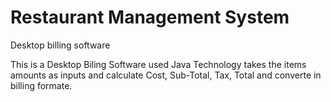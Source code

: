 # Restaurant Management System
Desktop billing software

This is a Desktop Biling Software used Java Technology takes the items 
amounts as inputs and calculate Cost, Sub-Total, Tax, Total and converte
in  billing formate.
